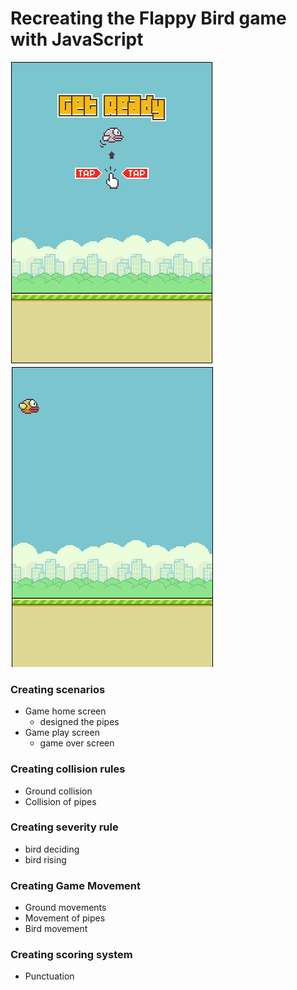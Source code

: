 # Recreating the Flappy Bird game with JavaScript

<div>
    <img src="./image/getReady.png"/>
    <img src="./image/game01.png"/>
</div>

### Creating scenarios
* Game home screen
    * designed the pipes
* Game play screen
    * game over screen

### Creating collision rules
* Ground collision
* Collision of pipes

### Creating severity rule
*  bird deciding
*  bird rising

### Creating Game Movement
* Ground movements
* Movement of pipes
* Bird movement

### Creating scoring system
 * Punctuation
